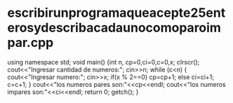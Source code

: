# escribirunprogramaqueacepte25enterosydescribacadaunocomoparoimpar.cpp
using namespace std;
void main()
{int n, cp=0,ci=0,c=0,x;
clrscr();
cout<<"Ingresar cantidad de numeros:";
cin>>n;
while (c<n)
{
cout<<"Ingresar numero:";
cin>>x;
if(x % 2==0)
cp=cp+1;
else
ci=ci+1;
c=c+1;
}
cout<<"los numeros pares son:"<<cp<<endl;
cout<<"los numeros impares son:"<<ci<<endl;
return 0;
getch();
}
